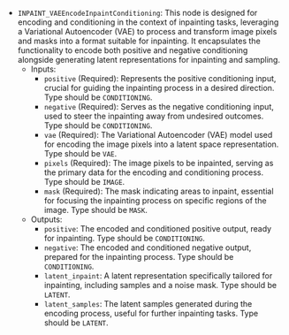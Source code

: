 - `INPAINT_VAEEncodeInpaintConditioning`: This node is designed for encoding and conditioning in the context of inpainting tasks, leveraging a Variational Autoencoder (VAE) to process and transform image pixels and masks into a format suitable for inpainting. It encapsulates the functionality to encode both positive and negative conditioning alongside generating latent representations for inpainting and sampling.
    - Inputs:
        - `positive` (Required): Represents the positive conditioning input, crucial for guiding the inpainting process in a desired direction. Type should be `CONDITIONING`.
        - `negative` (Required): Serves as the negative conditioning input, used to steer the inpainting away from undesired outcomes. Type should be `CONDITIONING`.
        - `vae` (Required): The Variational Autoencoder (VAE) model used for encoding the image pixels into a latent space representation. Type should be `VAE`.
        - `pixels` (Required): The image pixels to be inpainted, serving as the primary data for the encoding and conditioning process. Type should be `IMAGE`.
        - `mask` (Required): The mask indicating areas to inpaint, essential for focusing the inpainting process on specific regions of the image. Type should be `MASK`.
    - Outputs:
        - `positive`: The encoded and conditioned positive output, ready for inpainting. Type should be `CONDITIONING`.
        - `negative`: The encoded and conditioned negative output, prepared for the inpainting process. Type should be `CONDITIONING`.
        - `latent_inpaint`: A latent representation specifically tailored for inpainting, including samples and a noise mask. Type should be `LATENT`.
        - `latent_samples`: The latent samples generated during the encoding process, useful for further inpainting tasks. Type should be `LATENT`.
